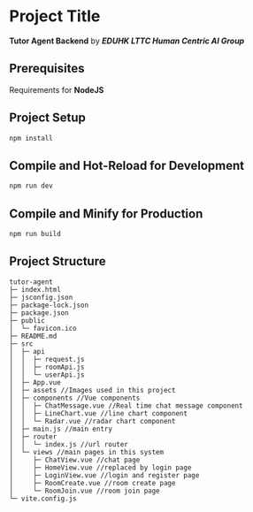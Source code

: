 # Project Title
**Tutor Agent Backend** by ***EDUHK LTTC Human Centric AI Group***

## Prerequisites
Requirements for **NodeJS**

## Project Setup
```sh
npm install
```

## Compile and Hot-Reload for Development
```sh
npm run dev
```

## Compile and Minify for Production
```sh
npm run build
```

## Project Structure
```
tutor-agent
├─ index.html
├─ jsconfig.json
├─ package-lock.json
├─ package.json
├─ public
│  └─ favicon.ico
├─ README.md
├─ src
│  ├─ api
│  │  ├─ request.js
│  │  ├─ roomApi.js
│  │  └─ userApi.js
│  ├─ App.vue
│  ├─ assets //Images used in this project
│  ├─ components //Vue components
│  │  ├─ ChatMessage.vue //Real time chat message component
│  │  ├─ LineChart.vue //line chart component
│  │  └─ Radar.vue //radar chart component
│  ├─ main.js //main entry
│  ├─ router
│  │  └─ index.js //url router
│  └─ views //main pages in this system
│     ├─ ChatView.vue //chat page
│     ├─ HomeView.vue //replaced by login page
│     ├─ LoginView.vue //login and register page
│     ├─ RoomCreate.vue //room create page
│     └─ RoomJoin.vue //room join page
└─ vite.config.js

```